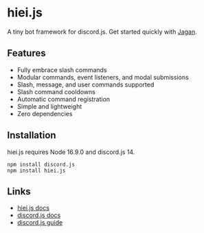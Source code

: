 # hiei.js
A tiny bot framework for discord.js. Get started quickly with [Jagan](https://github.com/pfist/jagan).

## Features
- Fully embrace slash commands
- Modular commands, event listeners, and modal submissions
- Slash, message, and user commands supported
- Slash command cooldowns
- Automatic command registration
- Simple and lightweight
- Zero dependencies

## Installation
hiei.js requires Node 16.9.0 and discord.js 14.

```
npm install discord.js
npm install hiei.js
```

## Links
- [hiei.js docs](https://hiei.pages.dev)
- [discord.js docs](https://discord.js.org)
- [discord.js guide](https://discordjs.guide)
